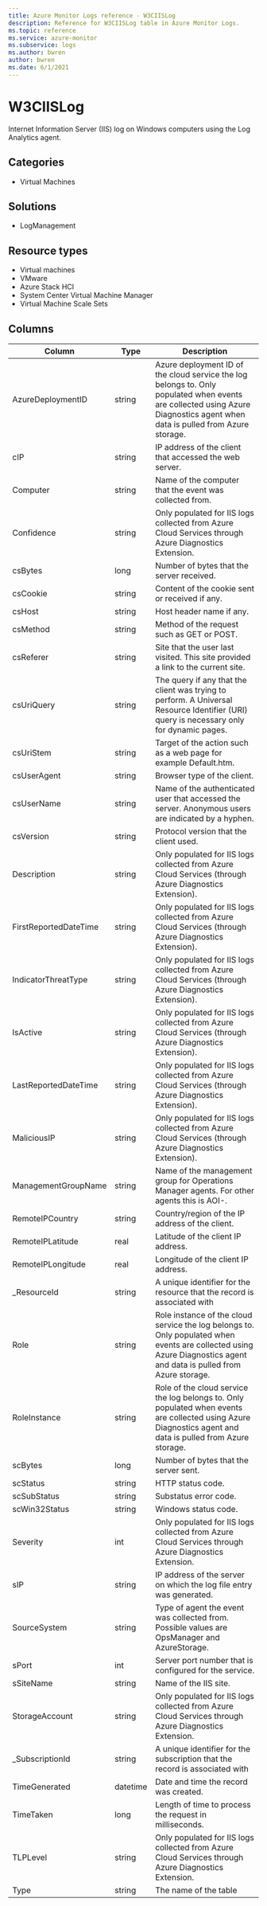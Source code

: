 ```yaml
---
title: Azure Monitor Logs reference - W3CIISLog
description: Reference for W3CIISLog table in Azure Monitor Logs.
ms.topic: reference
ms.service: azure-monitor
ms.subservice: logs
ms.author: bwren
author: bwren
ms.date: 6/1/2021
---
```


# W3CIISLog

 Internet Information Server (IIS) log on Windows computers using the Log Analytics agent.

## Categories

- Virtual Machines
## Solutions

- LogManagement
## Resource types

- Virtual machines
- VMware
- Azure Stack HCI
- System Center Virtual Machine Manager
- Virtual Machine Scale Sets




## Columns

|Column|Type|Description|
|---|---|---|
|AzureDeploymentID|string|Azure deployment ID of the cloud service the log belongs to. Only populated when events are collected using Azure Diagnostics agent  when data is pulled from Azure storage.|
|cIP|string|IP address of the client that accessed the web server.|
|Computer|string|Name of the computer that the event was collected from.|
|Confidence|string|Only populated for IIS logs collected from Azure Cloud Services through Azure Diagnostics Extension.|
|csBytes|long|Number of bytes that the server received.|
|csCookie|string|Content of the cookie sent or received if any.|
|csHost|string|Host header name if any.|
|csMethod|string|Method of the request such as GET or POST.|
|csReferer|string|Site that the user last visited. This site provided a link to the current site.|
|csUriQuery|string|The query if any that the client was trying to perform. A Universal Resource Identifier (URI) query is necessary only for dynamic pages.|
|csUriStem|string|Target of the action such as a web page for example Default.htm.|
|csUserAgent|string|Browser type of the client.|
|csUserName|string|Name of the authenticated user that accessed the server. Anonymous users are indicated by a hyphen.|
|csVersion|string|Protocol version that the client used.|
|Description|string|Only populated for IIS logs collected from Azure Cloud Services (through Azure Diagnostics Extension).|
|FirstReportedDateTime|string|Only populated for IIS logs collected from Azure Cloud Services (through Azure Diagnostics Extension).|
|IndicatorThreatType|string|Only populated for IIS logs collected from Azure Cloud Services (through Azure Diagnostics Extension).|
|IsActive|string|Only populated for IIS logs collected from Azure Cloud Services (through Azure Diagnostics Extension).|
|LastReportedDateTime|string|Only populated for IIS logs collected from Azure Cloud Services (through Azure Diagnostics Extension).|
|MaliciousIP|string|Only populated for IIS logs collected from Azure Cloud Services (through Azure Diagnostics Extension).|
|ManagementGroupName|string|Name of the management group for Operations Manager agents. For other agents this is AOI-<workspace ID>.|
|RemoteIPCountry|string|Country/region of the IP address of the client.|
|RemoteIPLatitude|real|Latitude of the client IP address.|
|RemoteIPLongitude|real|Longitude of the client IP address.|
|_ResourceId|string|A unique identifier for the resource that the record is associated with|
|Role|string|Role instance of the cloud service the log belongs to. Only populated when events are collected using Azure Diagnostics agent and data is pulled from Azure storage.|
|RoleInstance|string|Role of the cloud service the log belongs to. Only populated when events are collected using Azure Diagnostics agent and data is pulled from Azure storage.|
|scBytes|long|Number of bytes that the server sent.|
|scStatus|string|HTTP status code.|
|scSubStatus|string|Substatus error code.|
|scWin32Status|string|Windows status code.|
|Severity|int|Only populated for IIS logs collected from Azure Cloud Services through Azure Diagnostics Extension.|
|sIP|string|IP address of the server on which the log file entry was generated.|
|SourceSystem|string|Type of agent the event was collected from. Possible values are OpsManager and AzureStorage.|
|sPort|int|Server port number that is configured for the service.|
|sSiteName|string|Name of the IIS site.|
|StorageAccount|string|Only populated for IIS logs collected from Azure Cloud Services through Azure Diagnostics Extension.|
|_SubscriptionId|string|A unique identifier for the subscription that the record is associated with|
|TimeGenerated|datetime|Date and time the record was created.|
|TimeTaken|long|Length of time to process the request in milliseconds.|
|TLPLevel|string|Only populated for IIS logs collected from Azure Cloud Services through Azure Diagnostics Extension.|
|Type|string|The name of the table|
